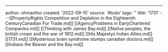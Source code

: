 ---
author: ohmanfoo
created: '2022-09-15'
source: '#todo'
tags: ''
title: '1731'
---[[PropertyRights Competition and Depletion in the Eighteenth CenturyCanadian Fur Trade.md]]
[[AgencyProblems in EarlyChartered Companies.md]]
[[Thinking with James Bay.md]]
[[Native peoples, the british crown and the war of 1812.md]]
[[His Majestys Indian Allies.md]]
[[1731.md]]
[[Mysterious brain syndrome stumps canadian doctors.md]]
[[Indians the Beaver and the Bay.md]]
